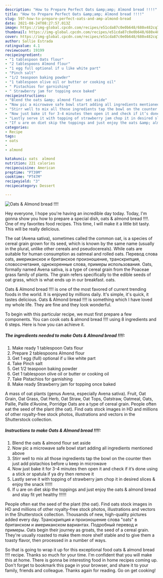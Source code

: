 ```yaml
---
description: "How to Prepare Perfect Oats &amp;amp; Almond bread !!!!"
title: "How to Prepare Perfect Oats &amp;amp; Almond bread !!!!"
slug: 597-how-to-prepare-perfect-oats-and-amp-almond-bread
date: 2021-08-24T08:27:57.013Z
image: https://img-global.cpcdn.com/recipes/e51cda87c0e0b648/680x482cq70/oats-almond-bread-recipe-main-photo.jpg
thumbnail: https://img-global.cpcdn.com/recipes/e51cda87c0e0b648/680x482cq70/oats-almond-bread-recipe-main-photo.jpg
cover: https://img-global.cpcdn.com/recipes/e51cda87c0e0b648/680x482cq70/oats-almond-bread-recipe-main-photo.jpg
author: Sallie Estrada
ratingvalue: 4.1
reviewcount: 19199
recipeingredient:
- "1 tablespoon Oats flour"
- "2 tablespoons Almond flour"
- "1 egg full optional if u like white part"
- "Pinch salt"
- "1/2 teaspoon baking powder"
- "1 tablespoon olive oil or butter or cooking oil"
- " Pistachios for garnishing"
- " Strawberry jam for topping once baked"
recipeinstructions:
- "Blend the oats &amp; almond flour set aside"
- "Now pic a microwave safe bowl start adding all ingredients mentioned above"
- "Stirr well to mix all those ingredients tap the bowl on the counter then just add pistachios before u keep in microwave"
- "Now just bake it for 3-4 minutes then open it and check if it’s done using a stick or spatula if ya dry then remove it"
- "Lastly serve it with topping of strawberry jam chop it in desired slices &amp; enjoy the snack !!!!!!"
- "If u are on diet skip the toppings and just enjoy the oats &amp; almond bread and stay fit yet healthy !!!!!!"
categories:
- Recipe
tags:
- oats
- 
- almond

katakunci: oats  almond 
nutrition: 221 calories
recipecuisine: American
preptime: "PT39M"
cooktime: "PT47M"
recipeyield: "3"
recipecategory: Dessert

---
```



![Oats &amp; Almond bread !!!!](https://img-global.cpcdn.com/recipes/e51cda87c0e0b648/680x482cq70/oats-almond-bread-recipe-main-photo.jpg)

Hey everyone, I hope you're having an incredible day today. Today, I'm gonna show you how to prepare a special dish, oats &amp; almond bread !!!!. One of my favorites food recipes. This time, I will make it a little bit tasty. This will be really delicious.

The oat (Avena sativa), sometimes called the common oat, is a species of cereal grain grown for its seed, which is known by the same name (usually in the plural, unlike other cereals and pseudocereals). While oats are suitable for human consumption as oatmeal and rolled oats. Перевод слова oats, американское и британское произношение, транскрипция, словосочетания, однокоренные слова, примеры использования. Oats, formally named Avena sativa, is a type of cereal grain from the Poaceae grass family of plants. The grain refers specifically to the edible seeds of oat grass, which is what ends up in our breakfast. oats.

Oats &amp; Almond bread !!!! is one of the most favored of current trending foods in the world. It is enjoyed by millions daily. It's simple, it's quick, it tastes delicious. Oats &amp; Almond bread !!!! is something which I have loved my whole life. They are fine and they look wonderful.


To begin with this particular recipe, we must first prepare a few components. You can cook oats &amp; almond bread !!!! using 8 ingredients and 6 steps. Here is how you can achieve it.

<!--inarticleads1-->

##### The ingredients needed to make Oats &amp; Almond bread !!!!:

1. Make ready 1 tablespoon Oats flour
1. Prepare 2 tablespoons Almond flour
1. Get 1 egg (full) optional if u like white part
1. Take Pinch salt
1. Get 1/2 teaspoon baking powder
1. Get 1 tablespoon olive oil or butter or cooking oil
1. Take  Pistachios for garnishing
1. Make ready  Strawberry jam for topping once baked


A mass of oat plants (genus Avena, especially Avena sativa). Fruit, Oat Grain, Oat Grass, Oat Herb, Oat Straw, Oat Tops, Oatstraw, Oatmeal, Oats, Paille, Paille d&#39;Avoine, Porridge Oats are a type of cereal grain. People often eat the seed of the plant (the oat). Find oats stock images in HD and millions of other royalty-free stock photos, illustrations and vectors in the Shutterstock collection. 

<!--inarticleads2-->

##### Instructions to make Oats &amp; Almond bread !!!!:

1. Blend the oats &amp; almond flour set aside
1. Now pic a microwave safe bowl start adding all ingredients mentioned above
1. Stirr well to mix all those ingredients tap the bowl on the counter then just add pistachios before u keep in microwave
1. Now just bake it for 3-4 minutes then open it and check if it’s done using a stick or spatula if ya dry then remove it
1. Lastly serve it with topping of strawberry jam chop it in desired slices &amp; enjoy the snack !!!!!!
1. If u are on diet skip the toppings and just enjoy the oats &amp; almond bread and stay fit yet healthy !!!!!!


People often eat the seed of the plant (the oat). Find oats stock images in HD and millions of other royalty-free stock photos, illustrations and vectors in the Shutterstock collection. Thousands of new, high-quality pictures added every day. Транскрипция и произношение слова &#34;oats&#34; в британском и американском вариантах. Подробный перевод и примеры. Oats begin their journey as groats, the seed of a cereal grain. They&#39;re usually roasted to make them more shelf stable and to give them a toasty flavor, then processed in a number of ways. 

So that is going to wrap it up for this exceptional food oats &amp; almond bread !!!! recipe. Thanks so much for your time. I'm confident that you will make this at home. There is gonna be interesting food in home recipes coming up. Don't forget to bookmark this page in your browser, and share it to your family, friends and colleague. Thanks again for reading. Go on get cooking!
